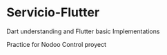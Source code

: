 # Servicio-Flutter

Dart understanding and Flutter basic Implementations

Practice for Nodoo Control proyect
